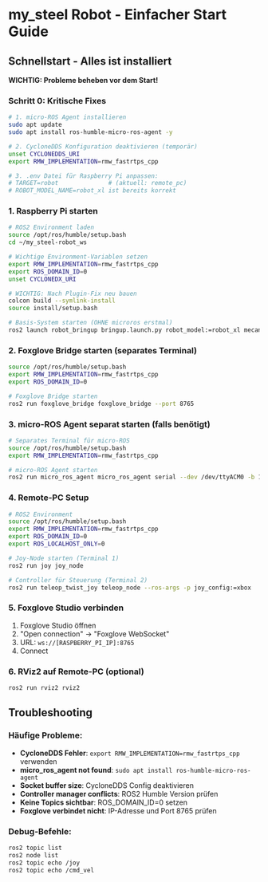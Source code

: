 # my_steel Robot - Einfacher Start Guide

## Schnellstart - Alles ist installiert

**WICHTIG: Probleme beheben vor dem Start!**

### Schritt 0: Kritische Fixes

```bash
# 1. micro-ROS Agent installieren
sudo apt update
sudo apt install ros-humble-micro-ros-agent -y

# 2. CycloneDDS Konfiguration deaktivieren (temporär)
unset CYCLONEDDS_URI
export RMW_IMPLEMENTATION=rmw_fastrtps_cpp

# 3. .env Datei für Raspberry Pi anpassen:
# TARGET=robot              # (aktuell: remote_pc)
# ROBOT_MODEL_NAME=robot_xl ist bereits korrekt
```

### 1. Raspberry Pi starten

```bash
# ROS2 Environment laden
source /opt/ros/humble/setup.bash
cd ~/my_steel-robot_ws

# Wichtige Environment-Variablen setzen
export RMW_IMPLEMENTATION=rmw_fastrtps_cpp
export ROS_DOMAIN_ID=0
unset CYCLONEDX_URI

# WICHTIG: Nach Plugin-Fix neu bauen
colcon build --symlink-install
source install/setup.bash

# Basis-System starten (OHNE microros erstmal)
ros2 launch robot_bringup bringup.launch.py robot_model:=robot_xl mecanum:=True microros:=False
```

### 2. Foxglove Bridge starten (separates Terminal)

```bash
source /opt/ros/humble/setup.bash
export RMW_IMPLEMENTATION=rmw_fastrtps_cpp
export ROS_DOMAIN_ID=0

# Foxglove Bridge starten
ros2 run foxglove_bridge foxglove_bridge --port 8765
```

### 3. micro-ROS Agent separat starten (falls benötigt)

```bash
# Separates Terminal für micro-ROS
source /opt/ros/humble/setup.bash
export RMW_IMPLEMENTATION=rmw_fastrtps_cpp

# micro-ROS Agent starten
ros2 run micro_ros_agent micro_ros_agent serial --dev /dev/ttyACM0 -b 115200
```

### 4. Remote-PC Setup

```bash
# ROS2 Environment
source /opt/ros/humble/setup.bash
export RMW_IMPLEMENTATION=rmw_fastrtps_cpp
export ROS_DOMAIN_ID=0
export ROS_LOCALHOST_ONLY=0

# Joy-Node starten (Terminal 1)
ros2 run joy joy_node

# Controller für Steuerung (Terminal 2)
ros2 run teleop_twist_joy teleop_node --ros-args -p joy_config:=xbox
```

### 5. Foxglove Studio verbinden

1. Foxglove Studio öffnen
2. "Open connection" → "Foxglove WebSocket" 
3. URL: `ws://[RASPBERRY_PI_IP]:8765`
4. Connect

### 6. RViz2 auf Remote-PC (optional)

```bash
ros2 run rviz2 rviz2
```

## Troubleshooting

### Häufige Probleme:
- **CycloneDDS Fehler**: `export RMW_IMPLEMENTATION=rmw_fastrtps_cpp` verwenden
- **micro_ros_agent not found**: `sudo apt install ros-humble-micro-ros-agent`
- **Socket buffer size**: CycloneDDS Config deaktivieren
- **Controller manager conflicts**: ROS2 Humble Version prüfen
- **Keine Topics sichtbar**: ROS_DOMAIN_ID=0 setzen
- **Foxglove verbindet nicht**: IP-Adresse und Port 8765 prüfen

### Debug-Befehle:
```bash
ros2 topic list
ros2 node list  
ros2 topic echo /joy
ros2 topic echo /cmd_vel
```